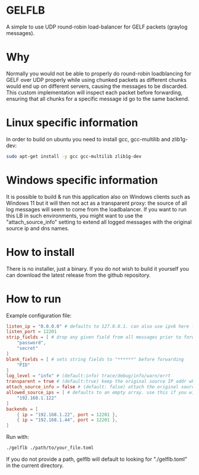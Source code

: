 # GELFLB

A simple to use UDP round-robin load-balancer for GELF packets (graylog messages).

# Why

Normally you would not be able to properly do round-robin loadblancing for GELF over UDP properly while using chunked packets as different chunks would end up on different servers, causing the messages to be discarded. This custom implementation will inspect each packet before forwarding, ensuring that all chunks for a specific message id go to the same backend.

# Linux specific information

In order to build on ubuntu you need to install gcc, gcc-multilib and zlib1g-dev:
```bash
sudo apt-get install -y gcc gcc-multilib zlib1g-dev
```

# Windows specific information

It is possible to build & run this application also on Windows clients such as Windows 11 but it will then not act as a transparent proxy: the source of all log messages will seem to come from the loadbalancer. If you want to run this LB in such environments, you might want to use the "attach_source_info" setting to extend all logged messages with the original source ip and dns names.

# How to install

There is no installer, just a binary. If you do not wish to build it yourself you can download the latest release from the github repository.

# How to run

Example configuration file:
```toml
listen_ip = "0.0.0.0" # defaults to 127.0.0.1. can also use ipv6 here like this: "[::1]" 
listen_port = 12201
strip_fields = [ # drop any given field from all messages prior to forwarding them.
    "password", 
    "secret"
]
blank_fields = [ # sets string fields to "******" before forwarding
    "PID"
]
log_level = "info" # (default:info) trace/debug/info/warn/errt
transparent = true # (default:true) keep the original source IP addr when forwarding - this is not allowed on non-server versions of Windows
attach_source_info = false # (default: false) attach the original source IP and DNS name fields to all logged messages - mostly useful when running on non-server versions of Windows
allowed_source_ips = [ # defaults to an empty array. use this if you wish to only allow forwarding from specific sources
    "192.168.1.122"
]
backends = [
    { ip = "192.168.1.22", port = 12201 },
    { ip = "192.168.1.44", port = 12201 },    
]
```

Run with:
```bash
./gelflb ./path/to/your_file.toml
```

If you do not provide a path, gelflb will default to looking for "./gelflb.toml" in the current directory.


